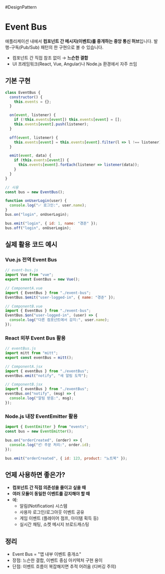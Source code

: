 #DesignPattern 

# Event Bus

애플리케이션 내에서 **컴포넌트 간 메시지(이벤트)를 중개하는 중앙 통신 허브**입니다.
발행-구독(Pub/Sub) 패턴의 한 구현으로 볼 수 있습니다.

- 컴포넌트 간 직접 참조 없이 → **느슨한 결합**
- UI 프레임워크(React, Vue, Angular)나 Node.js 환경에서 자주 쓰임

## 기본 구현

```js
class EventBus {
  constructor() {
    this.events = {};
  }

  on(event, listener) {
    if (!this.events[event]) this.events[event] = [];
    this.events[event].push(listener);
  }

  off(event, listener) {
    this.events[event] = this.events[event].filter(l => l !== listener);
  }

  emit(event, data) {
    if (this.events[event]) {
      this.events[event].forEach(listener => listener(data));
    }
  }
}

// 사용
const bus = new EventBus();

function onUserLogin(user) {
  console.log("✅ 로그인:", user.name);
}
bus.on("login", onUserLogin);

bus.emit("login", { id: 1, name: "경준" });
bus.off("login", onUserLogin);
```


## 실제 활용 코드 예시

### Vue.js 전역 Event Bus

```js
// event-bus.js
import Vue from "vue";
export const EventBus = new Vue();

// ComponentA.vue
import { EventBus } from "./event-bus";
EventBus.$emit("user-logged-in", { name: "경준" });

// ComponentB.vue
import { EventBus } from "./event-bus";
EventBus.$on("user-logged-in", (user) => {
  console.log("다른 컴포넌트에서 감지:", user.name);
});
```

### React 외부 Event Bus 활용

```js
// eventBus.js
import mitt from "mitt";
export const eventBus = mitt();

// ComponentA.jsx
import { eventBus } from "./eventBus";
eventBus.emit("notify", "새 알림 도착");

// ComponentB.jsx
import { eventBus } from "./eventBus";
eventBus.on("notify", (msg) => {
  console.log("알림 받음:", msg);
});
```

### Node.js 내장 EventEmitter 활용

```js
import { EventEmitter } from "events";
const bus = new EventEmitter();

bus.on("orderCreated", (order) => {
  console.log("📦 주문 처리:", order.id);
});

bus.emit("orderCreated", { id: 123, product: "노트북" });
```

## 언제 사용하면 좋은가?

- **컴포넌트 간 직접 의존성을 줄이고 싶을 때**
- **여러 모듈이 동일한 이벤트를 감지해야 할 때**
- 예:
    - 알림(Notification) 시스템
    - 사용자 로그인/로그아웃 이벤트 공유
    - 게임 이벤트 (플레이어 점프, 아이템 획득 등)
    - 실시간 채팅, 소켓 메시지 브로드캐스팅

## 정리

- Event Bus = "앱 내부 이벤트 중개소"
- 장점: 느슨한 결합, 이벤트 중심 아키텍처 구현 용이
- 단점: 이벤트 흐름이 복잡해지면 추적 어려움 (디버깅 주의)

